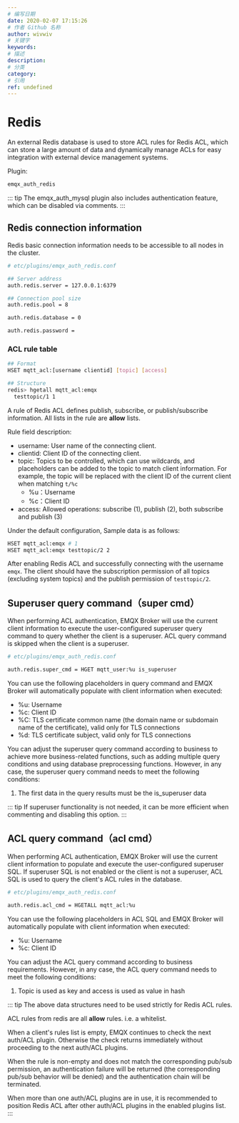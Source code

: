 ```yaml
---
# 编写日期
date: 2020-02-07 17:15:26
# 作者 Github 名称
author: wivwiv
# 关键字
keywords:
# 描述
description:
# 分类
category:
# 引用
ref: undefined
---
```


# Redis

An external Redis database is used to store ACL rules for Redis ACL, which can store a large amount of data and dynamically manage ACLs for easy integration with external device management systems.

Plugin:

```bash
emqx_auth_redis
```

::: tip
The emqx_auth_mysql plugin also includes authentication feature, which can be disabled via comments.
:::


## Redis connection information

Redis basic connection information needs to be accessible to all nodes in the cluster.

```bash
# etc/plugins/emqx_auth_redis.conf

## Server address
auth.redis.server = 127.0.0.1:6379

## Connection pool size
auth.redis.pool = 8

auth.redis.database = 0

auth.redis.password =
```

### ACL rule table

```bash
## Format
HSET mqtt_acl:[username clientid] [topic] [access]

## Structure
redis> hgetall mqtt_acl:emqx
  testtopic/1 1
```

A rule of Redis ACL defines publish, subscribe, or publish/subscribe information. All lists in the rule are **allow** lists.

Rule field description:

- username: User name of the connecting client.
- clientid: Client ID of the connecting client.
- topic: Topics to be controlled, which can use wildcards, and placeholders can be added to the topic to match client information. For example, the topic will be replaced with the client ID of the current client when matching `t/%c`
  - %u：Username
  - %c：Client ID
- access: Allowed operations: subscribe (1), publish (2), both subscribe and publish (3)


Under the default configuration, Sample data is as follows:

```bash
HSET mqtt_acl:emqx # 1
HSET mqtt_acl:emqx testtopic/2 2
```

After enabling Redis ACL and successfully connecting with the username `emqx`. The client should have the subscription permission of all topics (excluding system topics) and the publish permission of `testtopic/2`.

## Superuser query command（super cmd）

When performing ACL authentication, EMQX Broker will use the current client information to execute the user-configured superuser query command to query whether the client is a superuser. ACL query command is skipped when the client is a superuser.

```bash
# etc/plugins/emqx_auth_redis.conf

auth.redis.super_cmd = HGET mqtt_user:%u is_superuser
```

You can use the following placeholders in query command and EMQX Broker will automatically populate with client information when executed:

- %u: Username
- %c: Client ID
- %C: TLS certificate common name (the domain name or subdomain name of the certificate), valid only for TLS connections
- %d: TLS certificate subject, valid only for TLS connections

You can adjust the superuser query command according to business to achieve more business-related functions, such as adding multiple query conditions and using database preprocessing functions. However, in any case, the superuser query command needs to meet the following conditions:

1. The first data in the query results must be the is_superuser data

::: tip
If superuser functionality is not needed, it can be more efficient when commenting and disabling this option.
:::


## ACL query command（acl cmd）

When performing ACL authentication, EMQX Broker will use the current client information to populate and execute the user-configured superuser SQL. If superuser SQL is not enabled or the client is not a superuser, ACL SQL is used to query the client's ACL rules in the database.

```bash
# etc/plugins/emqx_auth_redis.conf

auth.redis.acl_cmd = HGETALL mqtt_acl:%u
```

You can use the following placeholders in ACL SQL and EMQX Broker will automatically populate with client information when executed:

- %u: Username
- %c: Client ID

You can adjust the ACL query command according to business requirements. However, in any case, the ACL query command  needs to meet the following conditions:

1. Topic is used as key and access is used as value in hash

::: tip
The above data structures need to be used strictly for Redis ACL rules.

ACL rules from redis are all **allow** rules. i.e. a whitelist.

When a client's rules list is empty, EMQX continues to check the next auth/ACL plugin.
Otherwise the check returns immediately without proceeding to the next auth/ACL plugins.

When the rule is non-empty and does not match the corresponding pub/sub permission,
an authentication failure will be returned (the corresponding pub/sub behavior will be denied) and the authentication chain will be terminated.

When more than one auth/ACL plugins are in use, it is recommended to position Redis ACL after other auth/ACL plugins in the enabled plugins list.
:::
